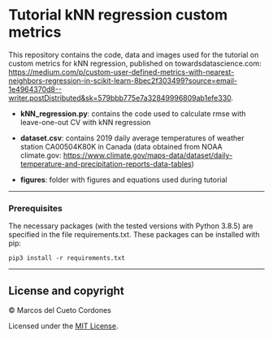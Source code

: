 # Tutorial kNN regression custom metrics
This repository contains the code, data and images used for the tutorial on custom metrics for kNN regression, published on towardsdatascience.com: https://medium.com/p/custom-user-defined-metrics-with-nearest-neighbors-regression-in-scikit-learn-8bec2f303499?source=email-1e4964370d8--writer.postDistributed&sk=579bbb775e7a32849996809ab1efe330.

- **kNN_regression.py**: contains the code used to calculate rmse with leave-one-out CV with kNN regression

- **dataset.csv**: contains 2019 daily average temperatures of weather station CA00504K80K in Canada (data obtained from NOAA climate.gov: https://www.climate.gov/maps-data/dataset/daily-temperature-and-precipitation-reports-data-tables)

- **figures**: folder with figures and equations used during tutorial

---

### Prerequisites
The necessary packages (with the tested versions with Python 3.8.5) are specified in the file requirements.txt. These packages can be installed with pip:

```
pip3 install -r requirements.txt
```

---

## License and copyright

&copy; Marcos del Cueto Cordones

Licensed under the [MIT License](LICENSE.md).

